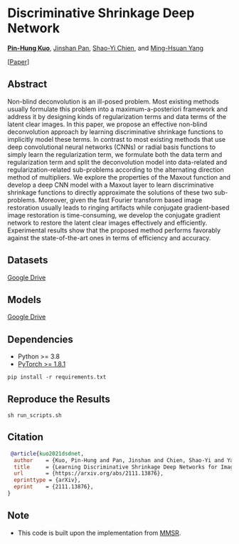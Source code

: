 # Discriminative Shrinkage Deep Network



[**Pin-Hung Kuo**](https://setsunil.github.io/), [Jinshan Pan](https://jspan.github.io/), [Shao-Yi Chien](https://www.ee.ntu.edu.tw/profile1.php?teacher_id=943013&p=3), and [Ming-Hsuan Yang](https://faculty.ucmerced.edu/mhyang/)  


[[Paper](https://arxiv.org/pdf/2111.13876.pdf)]

Abstract
----------
Non-blind deconvolution is an ill-posed problem. Most existing methods usually formulate this problem into a maximum-a-posteriori framework and address it by designing kinds of regularization terms and data terms of the latent clear images. In this paper, we propose an effective non-blind deconvolution approach by learning discriminative shrinkage functions to implicitly model these terms. In contrast to most existing methods that use deep convolutional neural networks (CNNs) or radial basis functions to simply learn the regularization term, we formulate both the data term and regularization term and split the deconvolution model into data-related and regularization-related sub-problems according to the alternating direction method of multipliers. We explore the properties of the Maxout function and develop a deep CNN model with a Maxout layer to learn discriminative shrinkage functions to directly approximate the solutions of these two sub-problems. Moreover, given the fast Fourier transform based image restoration usually leads to ringing artifacts while conjugate gradient-based image restoration is time-consuming, we develop the conjugate gradient network to restore the latent clear images effectively and efficiently. Experimental results show that the proposed method performs favorably against the state-of-the-art ones in terms of efficiency and accuracy.


Datasets
----------
[Google Drive](https://drive.google.com/file/d/1xfDQ0OUmw8T5kralu-AhQ-eqPNZquUhc/view?usp=sharing)


Models
----------
[Google Drive](https://drive.google.com/file/d/1FHynxgJSXtTCQQVVSMcafwesNekSRrcG/view?usp=sharing)


Dependencies
----------
- Python >= 3.8  
- [PyTorch >= 1.8.1](https://pytorch.org)
```
pip install -r requirements.txt
```

Reproduce the Results
----------
```
sh run_scripts.sh
```



Citation
----------
```BibTex
 @article{kuo2021dsdnet,
  author    = {Kuo, Pin-Hung and Pan, Jinshan and Chien, Shao-Yi and Yang, Ming-Hsuan},
  title     = {Learning Discriminative Shrinkage Deep Networks for Image Deconvolution},
  url       = {https://arxiv.org/abs/2111.13876},
  eprinttype = {arXiv},
  eprint    = {2111.13876},
}
```


## Note
- This code is built upon the implementation from [MMSR](https://github.com/andreas128/mmsr).
